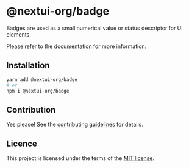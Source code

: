 # @nextui-org/badge

Badges are used as a small numerical value or status descriptor for UI elements.

Please refer to the [documentation](https://nextui.org/docs/components/badge) for more information.

## Installation

```sh
yarn add @nextui-org/badge
# or
npm i @nextui-org/badge
```

## Contribution

Yes please! See the
[contributing guidelines](https://github.com/nextui-org/nextui/blob/master/CONTRIBUTING.md)
for details.

## Licence

This project is licensed under the terms of the
[MIT license](https://github.com/nextui-org/nextui/blob/master/LICENSE).
